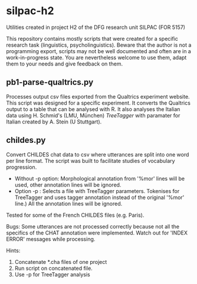 # silpac-h2
Utilities created in project H2 of the DFG research unit SILPAC (FOR 5157)

This repository contains mostly scripts that were created for a specific research task (linguistics, psycholinguistics). Beware that the author is not a programming export, scripts may not be well documented and often are in a work-in-progress state.
You are nevertheless welcome to use them, adapt them to your needs and give feedback on them.

## pb1-parse-qualtrics.py

Processes output csv files exported from the Qualtrics experiment website. This script was designed for a specific experiment. It converts the Qualtrics output to a table that can be analysed with R. It also analyses the Italian data using H. Schmid's (LMU, München) _TreeTagger_ with paramater for Italian created by A. Stein (U Stuttgart).

## childes.py

Convert CHILDES chat data to csv where utterances are split into one word per line format.
The script was built to facilitate studies of vocabulary progression.

- Without -p option: Morphological annotation from '%mor' lines will be used, other annotation lines will be ignored.
- Option -p <parameters>: Selects a file with TreeTagger parameters.  Tokenises for TreeTagger and uses tagger annotation instead of the original '%mor' line.) All the annotation lines will be ignored.

Tested for some of the French CHILDES files (e.g. Paris).

Bugs: Some utterances are not processed correctly because not all the specifics of the CHAT annotation were implemented.  Watch out for 'INDEX ERROR' messages while processing.

Hints:

1. Concatenate *.cha files of one project
2. Run script on concatenated file.
3. Use -p <parameters> for TreeTagger analysis


